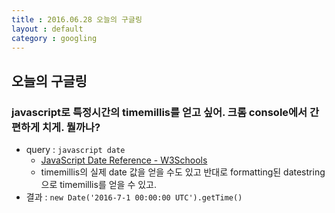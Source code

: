 ```yaml
---
title : 2016.06.28 오늘의 구글링
layout : default
category : googling
---
```


## 오늘의 구글링

### javascript로 특정시간의 timemillis를 얻고 싶어. 크롬 console에서 간편하게 치게. 뭘까나?
- query : `javascript date`
  - [JavaScript Date Reference - W3Schools](http://www.w3schools.com/jsref/jsref_obj_date.asp)
  - timemillis의 실제 date 값을 얻을 수도 있고 반대로 formatting된 datestring으로 timemillis를 얻을 수 있고.
- 결과 : `new Date('2016-7-1 00:00:00 UTC').getTime()`

